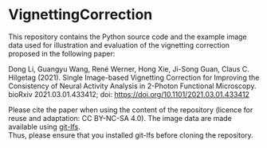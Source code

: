 # VignettingCorrection
This repository contains the Python source code and the example image data used for illustration and evaluation of the vignetting correction proposed in the following paper:

Dong Li, Guangyu Wang, René Werner, Hong Xie, Ji-Song Guan, Claus C. Hilgetag (2021). Single Image-based Vignetting Correction for Improving the Consistency of Neural Activity Analysis in 2-Photon Functional Microscopy. bioRxiv 2021.03.01.433412; doi: https://doi.org/10.1101/2021.03.01.433412

Please cite the paper when using the content of the repository (licence for reuse and adaptation: CC BY-NC-SA 4.0).
The image data are made available using [git-lfs](https://git-lfs.github.com/).  
Thus, please ensure that you installed git-lfs before cloning the repository.
